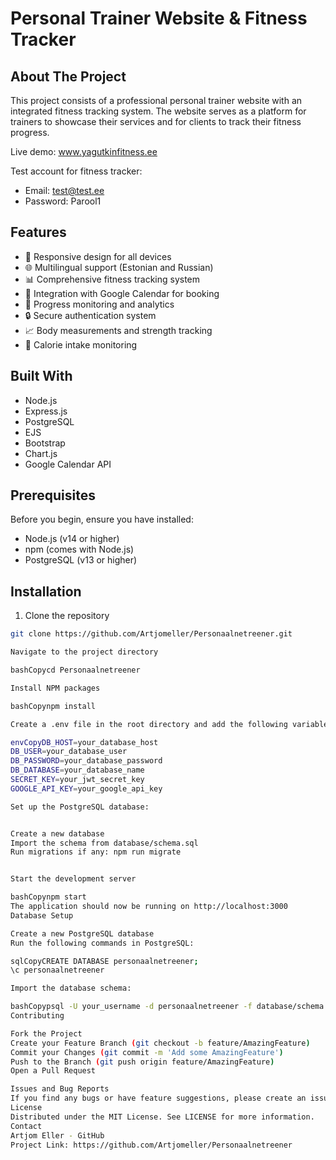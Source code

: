 # Personal Trainer Website & Fitness Tracker

## About The Project

This project consists of a professional personal trainer website with an integrated fitness tracking system. The website serves as a platform for trainers to showcase their services and for clients to track their fitness progress.

Live demo: www.yagutkinfitness.ee

Test account for fitness tracker:
- Email: test@test.ee
- Password: Parool1

## Features

- 📱 Responsive design for all devices
- 🌐 Multilingual support (Estonian and Russian)
- 📊 Comprehensive fitness tracking system
- 📅 Integration with Google Calendar for booking
- 💪 Progress monitoring and analytics
- 🔒 Secure authentication system
- 📈 Body measurements and strength tracking
- 🍎 Calorie intake monitoring

## Built With

- Node.js
- Express.js
- PostgreSQL
- EJS
- Bootstrap
- Chart.js
- Google Calendar API

## Prerequisites

Before you begin, ensure you have installed:
- Node.js (v14 or higher)
- npm (comes with Node.js)
- PostgreSQL (v13 or higher)

## Installation

1. Clone the repository
```bash
git clone https://github.com/Artjomeller/Personaalnetreener.git

Navigate to the project directory

bashCopycd Personaalnetreener

Install NPM packages

bashCopynpm install

Create a .env file in the root directory and add the following variables:

envCopyDB_HOST=your_database_host
DB_USER=your_database_user
DB_PASSWORD=your_database_password
DB_DATABASE=your_database_name
SECRET_KEY=your_jwt_secret_key
GOOGLE_API_KEY=your_google_api_key

Set up the PostgreSQL database:


Create a new database
Import the schema from database/schema.sql
Run migrations if any: npm run migrate


Start the development server

bashCopynpm start
The application should now be running on http://localhost:3000
Database Setup

Create a new PostgreSQL database
Run the following commands in PostgreSQL:

sqlCopyCREATE DATABASE personaalnetreener;
\c personaalnetreener

Import the database schema:

bashCopypsql -U your_username -d personaalnetreener -f database/schema.sql
Contributing

Fork the Project
Create your Feature Branch (git checkout -b feature/AmazingFeature)
Commit your Changes (git commit -m 'Add some AmazingFeature')
Push to the Branch (git push origin feature/AmazingFeature)
Open a Pull Request

Issues and Bug Reports
If you find any bugs or have feature suggestions, please create an issue in the GitHub repository.
License
Distributed under the MIT License. See LICENSE for more information.
Contact
Artjom Eller - GitHub
Project Link: https://github.com/Artjomeller/Personaalnetreener